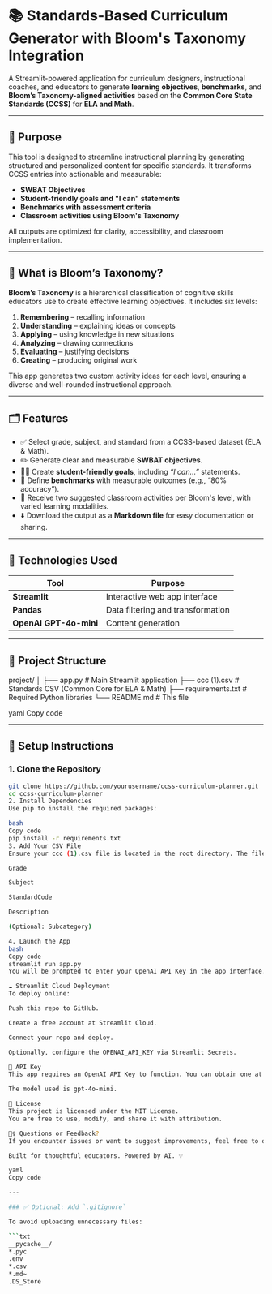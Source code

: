 # 📚 Standards-Based Curriculum Generator with Bloom's Taxonomy Integration

A Streamlit-powered application for curriculum designers, instructional coaches, and educators to generate **learning objectives**, **benchmarks**, and **Bloom’s Taxonomy-aligned activities** based on the **Common Core State Standards (CCSS)** for **ELA and Math**.

---

## 🎯 Purpose

This tool is designed to streamline instructional planning by generating structured and personalized content for specific standards. It transforms CCSS entries into actionable and measurable:

- **SWBAT Objectives**  
- **Student-friendly goals and "I can" statements**  
- **Benchmarks with assessment criteria**  
- **Classroom activities using Bloom's Taxonomy**

All outputs are optimized for clarity, accessibility, and classroom implementation.

---

## 🧠 What is Bloom’s Taxonomy?

**Bloom’s Taxonomy** is a hierarchical classification of cognitive skills educators use to create effective learning objectives. It includes six levels:

1. **Remembering** – recalling information  
2. **Understanding** – explaining ideas or concepts  
3. **Applying** – using knowledge in new situations  
4. **Analyzing** – drawing connections  
5. **Evaluating** – justifying decisions  
6. **Creating** – producing original work

This app generates two custom activity ideas for each level, ensuring a diverse and well-rounded instructional approach.

---

## 🗂️ Features

- ✅ Select grade, subject, and standard from a CCSS-based dataset (ELA & Math).
- ✏️ Generate clear and measurable **SWBAT objectives**.
- 👦👧 Create **student-friendly goals**, including *“I can…”* statements.
- 🧪 Define **benchmarks** with measurable outcomes (e.g., “80% accuracy”).
- 🎲 Receive two suggested classroom activities per Bloom's level, with varied learning modalities.
- ⬇️ Download the output as a **Markdown file** for easy documentation or sharing.

---

## 🧰 Technologies Used

| Tool        | Purpose                            |
|-------------|------------------------------------|
| **Streamlit** | Interactive web app interface     |
| **Pandas**   | Data filtering and transformation |
| **OpenAI GPT-4o-mini** | Content generation        |

---

## 📁 Project Structure

project/
│
├── app.py # Main Streamlit application
├── ccc (1).csv # Standards CSV (Common Core for ELA & Math)
├── requirements.txt # Required Python libraries
└── README.md # This file

yaml
Copy code

---

## 🔧 Setup Instructions

### 1. Clone the Repository

```bash
git clone https://github.com/yourusername/ccss-curriculum-planner.git
cd ccss-curriculum-planner
2. Install Dependencies
Use pip to install the required packages:

bash
Copy code
pip install -r requirements.txt
3. Add Your CSV File
Ensure your ccc (1).csv file is located in the root directory. The file should contain these columns:

Grade

Subject

StandardCode

Description

(Optional: Subcategory)

4. Launch the App
bash
Copy code
streamlit run app.py
You will be prompted to enter your OpenAI API Key in the app interface.

☁️ Streamlit Cloud Deployment
To deploy online:

Push this repo to GitHub.

Create a free account at Streamlit Cloud.

Connect your repo and deploy.

Optionally, configure the OPENAI_API_KEY via Streamlit Secrets.

🔐 API Key
This app requires an OpenAI API Key to function. You can obtain one at platform.openai.com.

The model used is gpt-4o-mini.

📄 License
This project is licensed under the MIT License.
You are free to use, modify, and share it with attribution.

🙋‍♀️ Questions or Feedback?
If you encounter issues or want to suggest improvements, feel free to open an issue or contribute via pull requests.

Built for thoughtful educators. Powered by AI. 💡

yaml
Copy code

---

### ✅ Optional: Add `.gitignore`

To avoid uploading unnecessary files:

```txt
__pycache__/
*.pyc
.env
*.csv
*.md~
.DS_Store
